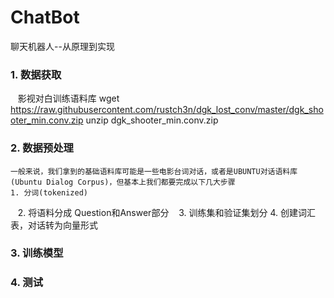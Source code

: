 # ChatBot
聊天机器人--从原理到实现

### 1. 数据获取 
    影视对白训练语料库
    wget https://raw.githubusercontent.com/rustch3n/dgk_lost_conv/master/dgk_shooter_min.conv.zip
    unzip dgk_shooter_min.conv.zip
### 2. 数据预处理
    一般来说，我们拿到的基础语料库可能是一些电影台词对话，或者是UBUNTU对话语料库(Ubuntu Dialog Corpus)，但基本上我们都要完成以下几大步骤
    1. 分词(tokenized)
    2. 将语料分成 Question和Answer部分
    3. 训练集和验证集划分
    4. 创建词汇表，对话转为向量形式
### 3. 训练模型



### 4. 测试
